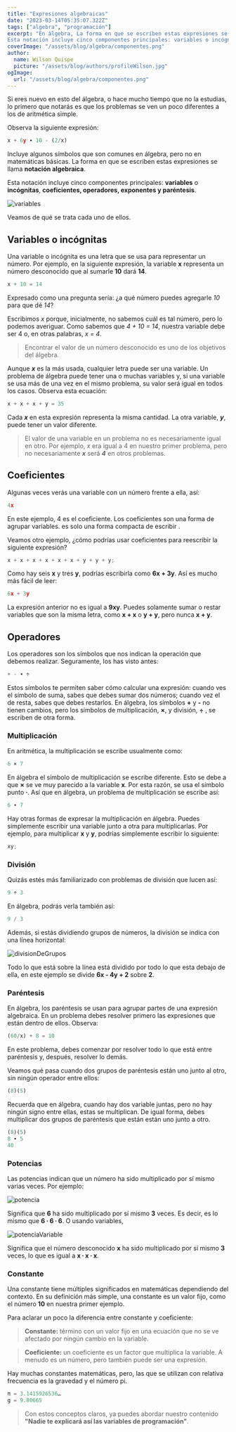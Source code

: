 ```yaml
---
title: "Expresiones algebraicas"
date: "2023-03-14T05:35:07.322Z"
tags: ["algebra", "programación"]
excerpt: "En álgebra, La forma en que se escriben estas expresiones se llama notación algebraica.
Esta notación incluye cinco componentes principales: variables o incógnitas, coeficientes, operadores, exponentes y paréntesis."
coverImage: "/assets/blog/algebra/componentes.png"
author:
  name: Wilson Quispe
  picture: "/assets/blog/authors/profileWilson.jpg"
ogImage:
  url: "/assets/blog/algebra/componentes.png"
---
```


Si eres nuevo en esto del álgebra, o hace mucho tiempo que no la estudias, lo primero que notarás es que los problemas se ven un poco diferentes a los de aritmética simple.

Observa la siguiente expresión:

```python
x + 6y ∙ 10 - (2/x)
```

Incluye algunos símbolos que son comunes en álgebra, pero no en matemáticas básicas. La forma en que se escriben estas expresiones se llama **notación algebraica**.

Esta notación incluye cinco componentes principales: **variables** o **incógnitas**, **coeficientes, operadores, exponentes y paréntesis**.

![variables](/assets/blog/algebra/componentes.png)

Veamos de qué se trata cada uno de ellos.

## Variables o incógnitas

Una variable o incógnita es una letra que se usa para representar un número. Por ejemplo, en la siguiente expresión, la variable **x** representa un número desconocido que al sumarle **10** dará **14**.

```python
x + 10 = 14
```

Expresado como una pregunta sería: ¿a qué número puedes agregarle _10_ para que dé _14_?

Escribimos _x_ porque, inicialmente, no sabemos cuál es tal número, pero lo podemos averiguar. Como sabemos que _4 + 10 = 14_, nuestra variable debe ser 4 o, en otras palabras, _x = 4_.

> Encontrar el valor de un número desconocido es uno de los objetivos del álgebra.

Aunque **_x_** es la más usada, cualquier letra puede ser una variable. Un problema de álgebra puede tener una o muchas variables y, si una variable se usa más de una vez en el mismo problema, su valor será igual en todos los casos. Observa esta ecuación:

```js
x + x + x + y = 35
```

Cada **_x_** en esta expresión representa la misma cantidad. La otra variable, **_y_**, puede tener un valor diferente.

> El valor de una variable en un problema no es necesariamente igual en otro. Por ejemplo, _x_ era igual a 4 en nuestro primer problema, pero no necesariamente **_x_** será **_4_** en otros problemas.

## Coeficientes

Algunas veces verás una variable con un número frente a ella, así:

```js
4x
```

En este ejemplo, 4 es el coeficiente. Los coeficientes son una forma de agrupar variables. es solo una forma compacta de escribir .

Veamos otro ejemplo, ¿cómo podrías usar coeficientes para reescribir la siguiente expresión?

```js
x + x + x + x + x + x + y + y + y;
```

Como hay seis **x** y tres **y**, podrías escribirla como **6x + 3y**. Así es mucho más fácil de leer:

```js
6x + 3y
```

La expresión anterior no es igual a **9xy**. Puedes solamente sumar o restar variables que son la misma letra, como **x + x** o **y + y**, pero nunca **x + y**.

## Operadores

Los operadores son los símbolos que nos indican la operación que debemos realizar. Seguramente, los has visto antes:

```js
+ - ∙ ÷
```

Estos símbolos te permiten saber cómo calcular una expresión: cuando ves el símbolo de suma, sabes que debes sumar dos números; cuando vez el de resta, sabes que debes restarlos. En álgebra, los símbolos **+** y **-** no tienen cambios, pero los símbolos de multiplicación, **×**, y división, **÷** , se escriben de otra forma.

### Multiplicación

En aritmética, la multiplicación se escribe usualmente como:

```js
6 × 7
```

En álgebra el símbolo de multiplicación se escribe diferente. Esto se debe a que **×** se ve muy parecido a la variable **x**. Por esta razón, se usa el símbolo punto **∙**. Así que en álgebra, un problema de multiplicación se escribe así:

```python
6 ∙ 7
```

Hay otras formas de expresar la multiplicación en álgebra. Puedes simplemente escribir una variable junto a otra para multiplicarlas. Por ejemplo, para multiplicar **x** y **y**, podrías simplemente escribir lo siguiente:

```js
xy;
```

### División

Quizás estés más familiarizado con problemas de división que lucen así:

```js
9 ÷ 3
```

En álgebra, podrás verla también así:

```python
9 / 3
```

Además, si estás dividiendo grupos de números, la división se indica con una línea horizontal:

![divisionDeGrupos](/assets/blog/algebra/divisionGrupal.png)

Todo lo que está sobre la línea está dividido por todo lo que esta debajo de ella, en este ejemplo se divide **6x - 4y + 2** sobre **2**.

### Paréntesis

En álgebra, los paréntesis se usan para agrupar partes de una expresión algebraica. En un problema debes resolver primero las expresiones que están dentro de ellos. Observa:

```python
(60/x) + 8 = 10
```

En este problema, debes comenzar por resolver todo lo que está entre paréntesis y, después, resolver lo demás.

Veamos qué pasa cuando dos grupos de paréntesis están uno junto al otro, sin ningún operador entre ellos:

```python
(8)(5)
```

Recuerda que en álgebra, cuando hay dos variable juntas, pero no hay ningún signo entre ellas, estas se multiplican. De igual forma, debes multiplicar dos grupos de paréntesis que están están uno junto a otro.

```js
(8)(5)
8 ∙ 5
40
```

### Potencias

Las potencias indican que un número ha sido multiplicado por sí mismo varias veces. Por ejemplo:

![potencia](/assets/blog/algebra/exponente.png)

Significa que **6** ha sido multiplicado por sí mismo **3** veces. Es decir, es lo mismo que **6 ∙ 6 ∙ 6**.
O usando variables,

![potenciaVariable](/assets/blog/algebra/variableExponente.png)

Significa que el número desconocido **x** ha sido multiplicado por sí mismo **3** veces, lo que es igual a **x ∙ x ∙ x**.

### Constante

Una constante tiene múltiples significados en matemáticas dependiendo del contexto. En su definición más simple, una constante es un valor fijo, como el número **10** en nuestra primer ejemplo.

Para aclarar un poco la diferencia entre constante y coeficiente:

> **Constante:** término con un valor fijo en una ecuación que no se ve afectado por ningún cambio en la variable.

> **Coeficiente:** un coeficiente es un factor que multiplica la variable. A menudo es un número, pero también puede ser una expresión.

Hay muchas constantes matemáticas, pero, las que se utilizan con relativa frecuencia es la gravedad y el número pi.

```php
π = 3.1415926536…
g = 9.80665
```

> Con estos conceptos claros, ya puedes abordar nuestro contenido **"Nadie te explicará así las variables de programación"**.

